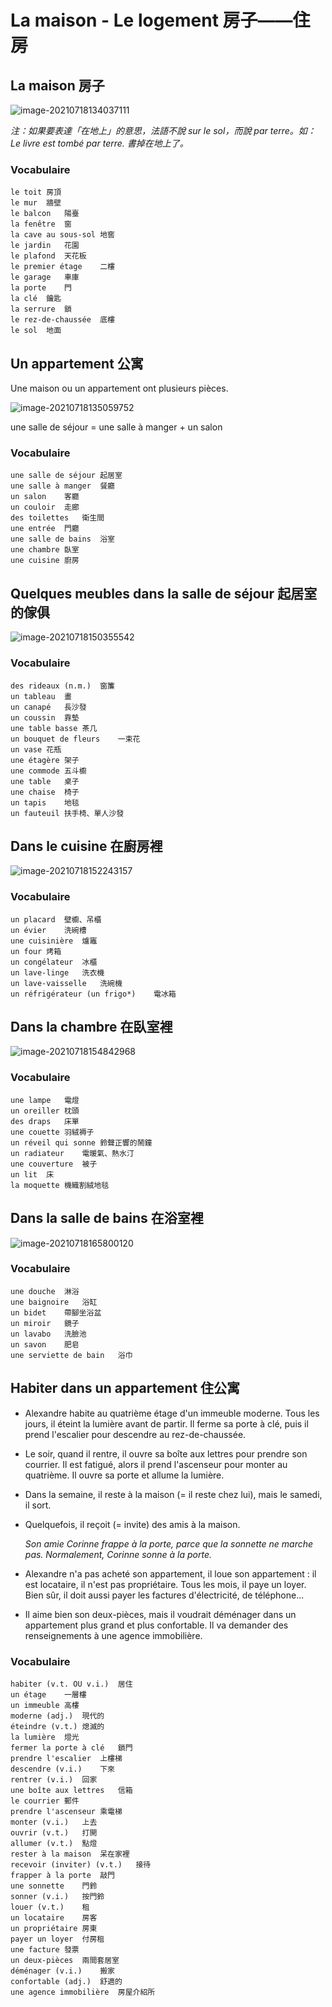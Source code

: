 # La maison - Le logement 房子——住房

## La maison 房子

![image-20210718134037111](../images/image-20210718134037111.png)

*注：如果要表達「在地上」的意思，法語不說 sur le sol，而說 par terre。如：Le livre est tombé par terre. 書掉在地上了。*

### Vocabulaire

```
le toit	房頂
le mur	牆壁
le balcon	陽臺
la fenêtre	窗
la cave au sous-sol	地窖
le jardin	花園
le plafond	天花板
le premier étage	二樓
le garage	車庫
la porte	門
la clé	鑰匙
la serrure	鎖
le rez-de-chaussée	底樓
le sol	地面
```

## Un appartement 公寓

Une maison ou un appartement ont plusieurs pièces.

![image-20210718135059752](../images/image-20210718135059752.png)

une salle de séjour = une salle à manger + un salon

### Vocabulaire

```
une salle de séjour	起居室
une salle à manger	餐廳
un salon	客廳
un couloir	走廊
des toilettes	衛生間
une entrée	門廳
une salle de bains	浴室
une chambre	臥室
une cuisine	廚房
```

## Quelques meubles dans la salle de séjour 起居室的傢俱

![image-20210718150355542](../images/image-20210718150355542.png)

### Vocabulaire

```
des rideaux (n.m.)	窗簾
un tableau	畫
un canapé	長沙發
un coussin	靠墊
une table basse	茶几
un bouquet de fleurs	一束花
un vase	花瓶
une étagère	架子
une commode	五斗櫥
une table	桌子
une chaise	椅子
un tapis	地毯
un fauteuil	扶手椅、單人沙發
```

## Dans le cuisine 在廚房裡

![image-20210718152243157](../images/image-20210718152243157.png)

### Vocabulaire

```
un placard	壁櫥、吊櫃
un évier	洗碗槽
une cuisinière	爐竈
un four	烤箱
un congélateur	冰櫃
un lave-linge	洗衣機
un lave-vaisselle	洗碗機
un réfrigérateur (un frigo*)	電冰箱
```

## Dans la chambre 在臥室裡

![image-20210718154842968](../images/image-20210718154842968.png)

### Vocabulaire

```
une lampe	電燈
un oreiller	枕頭
des draps	床單
une couette	羽絨褥子
un réveil qui sonne	鈴聲正響的鬧鐘
un radiateur	電暖氣、熱水汀
une couverture	被子
un lit	床
la moquette	機織割絨地毯
```

## Dans la salle de bains 在浴室裡

![image-20210718165800120](../images/image-20210718165800120.png)

### Vocabulaire

```
une douche	淋浴
une baignoire	浴缸
un bidet	帶腳坐浴盆
un miroir	鏡子
un lavabo	洗臉池
un savon	肥皂
une serviette de bain	浴巾
```

## Habiter dans un appartement 住公寓

* Alexandre habite au quatrième étage d'un immeuble moderne. Tous les jours, il éteint la lumière avant de partir. Il ferme sa porte à clé, puis il prend l'escalier pour descendre au rez-de-chaussée.

* Le soir, quand il rentre, il ouvre sa boîte aux lettres pour prendre son courrier. Il est fatigué, alors il prend l'ascenseur pour monter au quatrième. Il ouvre sa porte et allume la lumière.

* Dans la semaine, il reste à la maison (= il reste chez lui), mais le samedi, il sort.

* Quelquefois, il reçoit (= invite) des amis à la maison.

    *Son amie Corinne frappe à la porte, parce que la sonnette ne marche pas. Normalement, Corinne sonne à la porte.*

* Alexandre n'a pas acheté son appartement, il loue son appartement : il est locataire, il n'est pas propriétaire. Tous les mois, il paye un loyer. Bien sûr, il doit aussi payer les factures d'électricité, de téléphone...
* Il aime bien son deux-pièces, mais il voudrait déménager dans un appartement plus grand et plus confortable. Il va demander des renseignements à une agence immobilière.

### Vocabulaire

```
habiter (v.t. OU v.i.)	居住
un étage	一層樓
un immeuble	高樓
moderne (adj.)	現代的
éteindre (v.t.)	熄滅的
la lumière	燈光
fermer la porte à clé	鎖門
prendre l'escalier	上樓梯
descendre (v.i.)	下來
rentrer (v.i.)	回家
une boîte aux lettres	信箱
le courrier	郵件
prendre l'ascenseur	乘電梯
monter (v.i.)	上去
ouvrir (v.t.)	打開
allumer (v.t.)	點燈
rester à la maison	呆在家裡
recevoir (inviter) (v.t.)	接待
frapper à la porte	敲門
une sonnette	門鈴
sonner (v.i.)	按門鈴
louer (v.t.)	租
un locataire	房客
un propriétaire	房東
payer un loyer	付房租
une facture	發票
un deux-pièces	兩間套居室
déménager (v.i.)	搬家
confortable (adj.)	舒適的
une agence immobilière	房屋介紹所
```

